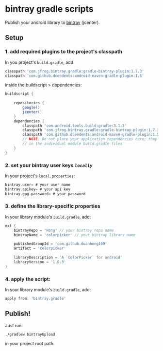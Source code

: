 # bintray gradle scripts

Publish your android library to [bintray](https://bintray.com/) (jcenter).

## Setup

### 1. add required plugins to the project's classpath

In you project's `build.gradle`, add

```groovy
classpath 'com.jfrog.bintray.gradle:gradle-bintray-plugin:1.7.3'
classpath 'com.github.dcendents:android-maven-gradle-plugin:1.5'
```

inside the buildscript > dependencies:

```groovy
buildscript {
    
    repositories {
        google()
        jcenter()
    }
    dependencies {
        classpath 'com.android.tools.build:gradle:3.1.3'
        classpath 'com.jfrog.bintray.gradle:gradle-bintray-plugin:1.7.3' // this line
        classpath 'com.github.dcendents:android-maven-gradle-plugin:1.5' // and this 
        // NOTE: Do not place your application dependencies here; they belong
        // in the individual module build.gradle files
    }
}
```

### 2. set your bintray user keys _`locally`_

In your project's `local.properties`:

```groovy
bintray.user= # your user name
bintray.apikey= # your api key
bintray.gpg.password= # your password
```

### 3. define the library-specific properties

In your library module's `build.gradle`, add:

```groovy
ext {
    bintrayRepo = 'Hong' // your bintray repo name
    bintrayName = 'colorpicker' // your bintray library name
	
    publishedGroupId = 'com.github.duanhong169'
    artifact = 'colorpicker'
	
    libraryDescription = 'A `ColorPicker` for android'
    libraryVersion = '1.0.3'
}
```

### 4. apply the script:

In your library module's `build.gradle`, add:

```groovy
apply from: 'bintray.gradle'
```

## Publish!

Just run:

```shell
./gradlew bintrayUpload
```

in your project root path.
